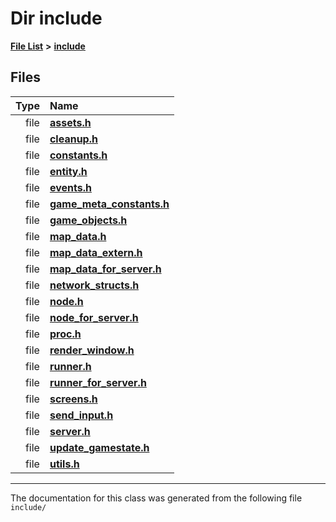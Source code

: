 
# Dir include


[**File List**](files.md) **>** [**include**](dir_d44c64559bbebec7f509842c48db8b23.md)











## Files

| Type | Name |
| ---: | :--- |
| file | [**assets.h**](assets_8h.md) <br> |
| file | [**cleanup.h**](cleanup_8h.md) <br> |
| file | [**constants.h**](constants_8h.md) <br> |
| file | [**entity.h**](entity_8h.md) <br> |
| file | [**events.h**](events_8h.md) <br> |
| file | [**game\_meta\_constants.h**](game__meta__constants_8h.md) <br> |
| file | [**game\_objects.h**](game__objects_8h.md) <br> |
| file | [**map\_data.h**](map__data_8h.md) <br> |
| file | [**map\_data\_extern.h**](map__data__extern_8h.md) <br> |
| file | [**map\_data\_for\_server.h**](map__data__for__server_8h.md) <br> |
| file | [**network\_structs.h**](network__structs_8h.md) <br> |
| file | [**node.h**](node_8h.md) <br> |
| file | [**node\_for\_server.h**](node__for__server_8h.md) <br> |
| file | [**proc.h**](proc_8h.md) <br> |
| file | [**render\_window.h**](render__window_8h.md) <br> |
| file | [**runner.h**](runner_8h.md) <br> |
| file | [**runner\_for\_server.h**](runner__for__server_8h.md) <br> |
| file | [**screens.h**](screens_8h.md) <br> |
| file | [**send\_input.h**](send__input_8h.md) <br> |
| file | [**server.h**](server_8h.md) <br> |
| file | [**update\_gamestate.h**](update__gamestate_8h.md) <br> |
| file | [**utils.h**](utils_8h.md) <br> |


















------------------------------
The documentation for this class was generated from the following file `include/`